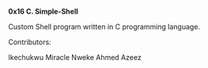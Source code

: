 **0x16 C. Simple-Shell**

Custom Shell program written in C programming language.

Contributors:

Ikechukwu Miracle Nweke
Ahmed Azeez


